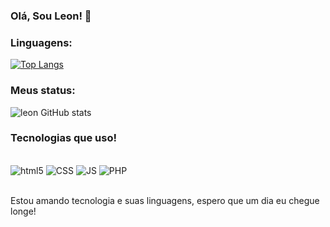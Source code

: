 ### Olá, Sou Leon! 👋

### Linguagens:

[![Top Langs](https://github-readme-stats.vercel.app/api/top-langs/?username=leongry&layout=donut-vertical)](https://github.com/leongry/github-readme-stats)

### Meus status:

![leon GitHub stats](https://github-readme-stats.vercel.app/api?username=leongry&show_icons=true&theme=dracula)

### Tecnologias que uso!

<div style="display: inline_block"><br/>
    <img aling="center" alt="html5" src="https://img.shields.io/badge/HTML5-E34F26?style=for-the-badge&logo=html5&logoColor=white"/>
    <img aling="center" alt="CSS" src="https://img.shields.io/badge/CSS3-1572B6?style=for-the-badge&logo=css3&logoColor=white"/>
    <img aling="center" alt="JS" src="https://img.shields.io/badge/JavaScript-F7DF1E?style=for-the-badge&logo=javascript&logoColor=black"/>
    <img aling="center" alt="PHP" src="https://img.shields.io/badge/PHP-8.3.13-blue?style=for-the-badge&logo=php&logoColor=white"/>
</div>  
<br>

Estou amando tecnologia e suas linguagens, espero que um dia eu chegue longe!
